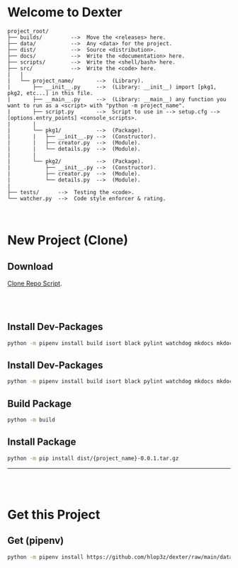 # Welcome to Dexter
```
project_root/
├── builds/         -->  Move the <releases> here. 
├── data/           -->  Any <data> for the project.
├── dist/           -->  Source <distribution>.
├── docs/           -->  Write the <documentation> here.
├── scripts/        -->  Write the <shell/bash> here.
├── src/            -->  Write the <code> here.
|   |
|   └── project_name/       -->  (Library).
|       ├── __init__.py     -->  (Library: __init__) import [pkg1, pkg2, etc...] in this file.
|       ├── __main__.py     -->  (Library: __main__) any function you want to run as a <script> with "python -m project_name".
|       ├── script.py       -->  Script to use in --> setup.cfg --> [options.entry_points] <console_scripts>.
|       |
|       └── pkg1/           -->  (Package).
|       |   ├── __init__.py -->  (Constructor).
|       |   ├── creator.py  -->  (Module).
|       |   └── details.py  -->  (Module).
|       |
|       └── pkg2/           -->  (Package).
|           ├── __init__.py -->  (Constructor).
|           ├── creator.py  -->  (Module).
|           └── details.py  -->  (Module).
|
├── tests/      -->  Testing the <code>.
└── watcher.py  -->  Code style enforcer & rating.
```

<br />

# New Project (**Clone**)

## Download
[Clone Repo Script](https://raw.githubusercontent.com/hlop3z/dexter/main/scripts/clone_repo.sh).

<br /><br />

## Install **Dev-Packages**
```sh
python -m pipenv install build isort black pylint watchdog mkdocs mkdocs-material --dev --pre
```

## Install **Dev-Packages**
```sh
python -m pipenv install build isort black pylint watchdog mkdocs mkdocs-material --dev --pre
```

## Build **Package**
```sh
python -m build
```

## Install **Package**
```sh
python -m pip install dist/{project_name}-0.0.1.tar.gz
```
---

<br /><br />
# Get this Project

## Get (**pipenv**)
```sh
python -m pipenv install https://github.com/hlop3z/dexter/raw/main/data/builds/dexter-0.0.1.tar.gz
```